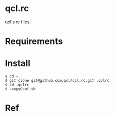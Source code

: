 qcl.rc
==============
qcl's rc files.

# Requirements
# Install

    $ cd ~
    $ git clone git@github.com:qcl/qcl.rc.git .qclrc
    $ cd .qclrc
    $ .copyConf.sh

# Ref

